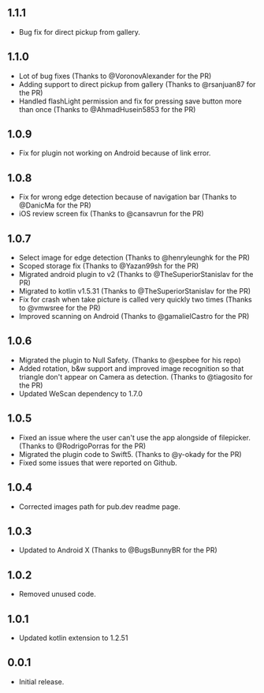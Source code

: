 ## 1.1.1

- Bug fix for direct pickup from gallery.

## 1.1.0

- Lot of bug fixes (Thanks to @VoronovAlexander for the PR)
- Adding support to direct pickup from gallery (Thanks to @rsanjuan87 for the PR)
- Handled flashLight permission and fix for pressing save button more than once (Thanks to @AhmadHusein5853 for the PR)

## 1.0.9

- Fix for plugin not working on Android because of link error.

## 1.0.8

- Fix for wrong edge detection because of navigation bar (Thanks to @DanicMa for the PR)
- iOS review screen fix (Thanks to @cansavrun for the PR)

## 1.0.7

- Select image for edge detection (Thanks to @henryleunghk for the PR)
- Scoped storage fix (Thanks to @Yazan99sh for the PR)
- Migrated android plugin to v2 (Thanks to @TheSuperiorStanislav for the PR)
- Migrated to kotlin v1.5.31 (Thanks to @TheSuperiorStanislav for the PR)
- Fix for crash when take picture is called very quickly two times (Thanks to @vmwsree for the PR)
- Improved scanning on Android (Thanks to @gamalielCastro for the PR)

## 1.0.6

- Migrated the plugin to Null Safety. (Thanks to @espbee for his repo)
- Added rotation, b&w support and improved image recognition so that triangle don't appear on Camera as detection. (Thanks to @tiagosito for the PR)
- Updated WeScan dependency to 1.7.0

## 1.0.5

- Fixed an issue where the user can't use the app alongside of filepicker. (Thanks to @RodrigoPorras for the PR)
- Migrated the plugin code to Swift5. (Thanks to @y-okady for the PR)
- Fixed some issues that were reported on Github.

## 1.0.4

- Corrected images path for pub.dev readme page.

## 1.0.3

- Updated to Android X (Thanks to @BugsBunnyBR for the PR)

## 1.0.2

- Removed unused code.

## 1.0.1

- Updated kotlin extension to 1.2.51

## 0.0.1

- Initial release.
